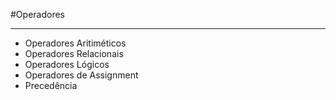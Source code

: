 #Operadores
<hr>

- Operadores Aritiméticos
- Operadores Relacionais
- Operadores Lógicos
- Operadores de Assignment
- Precedência